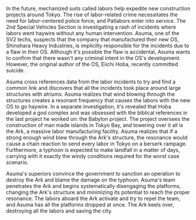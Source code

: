 <!-- Patlabor: The Movie (1989) -->

In the future, mechanized suits called labors help expedite new construction projects around Tokyo. The rise of labor-related crime necessitates the need for labor-centered police force, and Patlabors enter into service. The 2nd Special Vehicles Section is investigating a rash of incidents where labors went haywire without any human intervention. Asuma, one of the SV2 techs, suspects that the company that manufactured their new OS, Shinohara Heavy Industries, is implicitly responsible for the incidents due to a flaw in their OS. Although it's possible the flaw is accidental, Asuma wants to confirm that there wasn't any criminal intent in the OS's development. However, the original author of the OS, Eiichi Hoba, recently committed suicide.

Asuma cross references data from the labor incidents to try and find a common link and discovers that all the incidents took place around large structures with atriums. Asuma realizes that wind blowing through the structures creates a resonant frequency that causes the labors with the new OS to go haywire. In a separate investigation, it's revealed that Hoba developed a god complex and was obsessed with the biblical references in the last project he worked on: the Babylon project. The project oversees the construction of man made islands in Tokyo Bay, and towering over it all is the Ark, a massive labor manufacturing facility. Asuma realizes that if a strong enough wind blew through the Ark's structure, the resonance would cause a chain reaction to send every labor in Tokyo on a berserk rampage. Furthermore, a typhoon is expected to make landfall in a matter of days, carrying with it exactly the windy conditions required for the worst case scenario.

Asuma's superiors convince the government to sanction an operation to destroy the Ark and blame the damage on the typhoon. Asuma's team penetrates the Ark and begins systematically disengaging the platforms, changing the Ark's structure and minimizing its potential to reach the proper resonance. The labors aboard the Ark activate and try to repel the team, and Asuma has all the platforms dropped at once. The Ark keels over, destroying all the labors and saving the city.